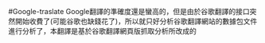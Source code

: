 #Google-traslate
Google翻譯的準確度還是蠻高的，但是由於谷歌翻譯的接口突然開始收費了(可能谷歌也缺錢花了)，所以就只好分析谷歌翻譯網站的數據包文件進行分析了，本翻譯是基於谷歌翻譯網頁版抓取分析所改成的
